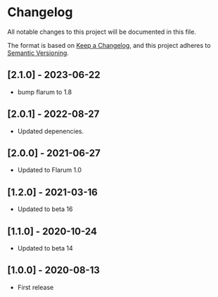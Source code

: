 # Changelog

All notable changes to this project will be documented in this file.

The format is based on [Keep a Changelog](https://keepachangelog.com/en/1.0.0/),
and this project adheres to [Semantic Versioning](https://semver.org/spec/v2.0.0.html).

## [2.1.0] - 2023-06-22

- bump flarum to 1.8

## [2.0.1] - 2022-08-27

- Updated depenencies.

## [2.0.0] - 2021-06-27

- Updated to Flarum 1.0

## [1.2.0] - 2021-03-16

- Updated to beta 16

## [1.1.0] - 2020-10-24

- Updated to beta 14

## [1.0.0] - 2020-08-13

- First release
